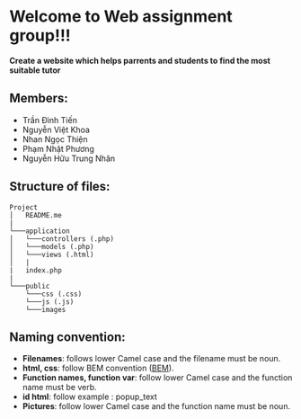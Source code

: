 # Welcome to Web assignment group!!!
**Create a website which helps parrents and students to find the most suitable tutor**
## Members:
- Trần Đình Tiến
- Nguyễn Việt Khoa
- Nhan Ngọc Thiện
- Phạm Nhật Phương
- Nguyễn Hữu Trung Nhân
## Structure of files:
```
Project
│   README.me 
|   
└───application
│   └───controllers (.php)
│   └───models (.php)
│   └───views (.html)
│   |
|	index.php
|
└───public
    └───css (.css)
    └───js (.js)
    └───images
```
## Naming convention:
 - **Filenames**: follows lower Camel case and the filename must be noun.
 - **html, css**: follow BEM convention ([BEM](http://getbem.com/naming/)).
 - **Function names, function var**: follow lower Camel case and the function name must be verb.
 - **id html**: follow example : popup_text
 - **Pictures**: follow lower Camel case and the function name must be noun.
